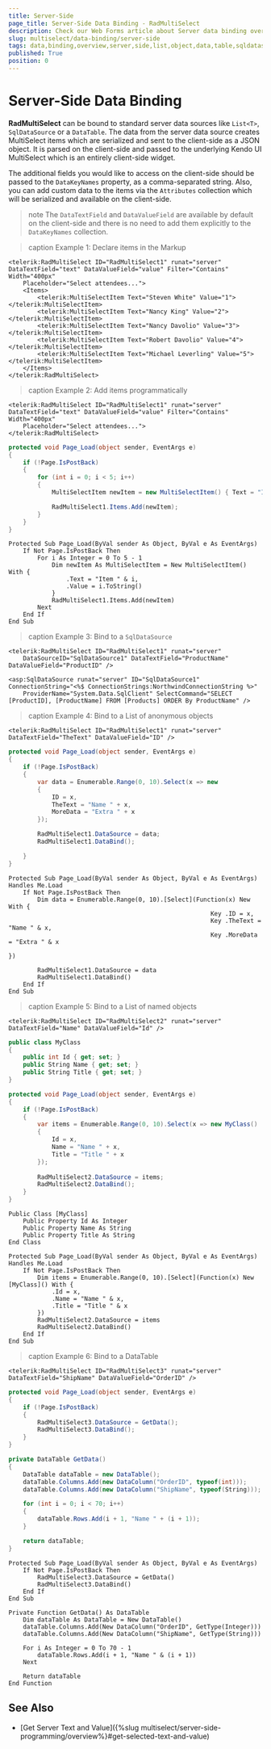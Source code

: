 ```yaml
---
title: Server-Side
page_title: Server-Side Data Binding - RadMultiSelect
description: Check our Web Forms article about Server data binding overview of RadMultiSelect.
slug: multiselect/data-binding/server-side
tags: data,binding,overview,server,side,list,object,data,table,sqldatasource,declarative
published: True
position: 0
---
```


# Server-Side Data Binding

**RadMultiSelect** can be bound to standard server data sources like `List<T>`, `SqlDataSource` or a `DataTable`. The data from the server data source creates MultiSelect items which are serialized and sent to the client-side as a JSON object. It is parsed on the client-side and passed to the underlying Kendo UI MultiSelect which is an entirely client-side widget. 

The additional fields you would like to access on the client-side should be passed to the `DataKeyNames` property, as a comma-separated string. Also, you can add custom data to the items via the `Attributes` collection which will be serialized and available on the client-side.

>note The `DataTextField` and `DataValueField` are available by default on the client-side and there is no need to add them explicitly to the `DataKeyNames` collection.
>

>caption Example 1: Declare items in the Markup

````ASP.NET
<telerik:RadMultiSelect ID="RadMultiSelect1" runat="server" DataTextField="text" DataValueField="value" Filter="Contains" Width="400px"
    Placeholder="Select attendees...">
    <Items>
        <telerik:MultiSelectItem Text="Steven White" Value="1"></telerik:MultiSelectItem>
        <telerik:MultiSelectItem Text="Nancy King" Value="2"></telerik:MultiSelectItem>
        <telerik:MultiSelectItem Text="Nancy Davolio" Value="3"></telerik:MultiSelectItem>
        <telerik:MultiSelectItem Text="Robert Davolio" Value="4"></telerik:MultiSelectItem>
        <telerik:MultiSelectItem Text="Michael Leverling" Value="5"></telerik:MultiSelectItem>
    </Items>
</telerik:RadMultiSelect>
````

>caption Example 2: Add items programmatically

````ASP.NET
<telerik:RadMultiSelect ID="RadMultiSelect1" runat="server" DataTextField="text" DataValueField="value" Filter="Contains" Width="400px"
    Placeholder="Select attendees...">
</telerik:RadMultiSelect>
````

````C#
protected void Page_Load(object sender, EventArgs e)
{
    if (!Page.IsPostBack)
    {
        for (int i = 0; i < 5; i++)
        {
            MultiSelectItem newItem = new MultiSelectItem() { Text = "Item " + i, Value = i.ToString() };

            RadMultiSelect1.Items.Add(newItem);
        }
    }
}
````
````VB
Protected Sub Page_Load(ByVal sender As Object, ByVal e As EventArgs)
    If Not Page.IsPostBack Then
        For i As Integer = 0 To 5 - 1
            Dim newItem As MultiSelectItem = New MultiSelectItem() With {
                .Text = "Item " & i,
                .Value = i.ToString()
            }
            RadMultiSelect1.Items.Add(newItem)
        Next
    End If
End Sub
````


>caption Example 3: Bind to a `SqlDataSource`

````ASP.NET
<telerik:RadMultiSelect ID="RadMultiSelect1" runat="server"
    DataSourceID="SqlDataSource1" DataTextField="ProductName" DataValueField="ProductID" />

<asp:SqlDataSource runat="server" ID="SqlDataSource1" ConnectionString="<%$ ConnectionStrings:NorthwindConnectionString %>"
    ProviderName="System.Data.SqlClient" SelectCommand="SELECT [ProductID], [ProductName] FROM [Products] ORDER By ProductName" />
````

>caption Example 4: Bind to a List of anonymous objects

````ASP.NET
<telerik:RadMultiSelect ID="RadMultiSelect1" runat="server" DataTextField="TheText" DataValueField="ID" />
````

````C#
protected void Page_Load(object sender, EventArgs e)
{
	if (!Page.IsPostBack)
	{
		var data = Enumerable.Range(0, 10).Select(x => new
		{
			ID = x,
			TheText = "Name " + x,
			MoreData = "Extra " + x
		});

		RadMultiSelect1.DataSource = data;
		RadMultiSelect1.DataBind();

	}
}
````
````VB
Protected Sub Page_Load(ByVal sender As Object, ByVal e As EventArgs) Handles Me.Load
	If Not Page.IsPostBack Then
		Dim data = Enumerable.Range(0, 10).[Select](Function(x) New With {
														Key .ID = x,
														Key .TheText = "Name " & x,
														Key .MoreData = "Extra " & x
																		})

		RadMultiSelect1.DataSource = data
		RadMultiSelect1.DataBind()
	End If
End Sub
````

>caption Example 5: Bind to a List of named objects

````ASP.NET
<telerik:RadMultiSelect ID="RadMultiSelect2" runat="server" DataTextField="Name" DataValueField="Id" />
````

````C#
public class MyClass
{
    public int Id { get; set; }
    public String Name { get; set; }
    public String Title { get; set; }
}

protected void Page_Load(object sender, EventArgs e)
{
    if (!Page.IsPostBack)
    {
        var items = Enumerable.Range(0, 10).Select(x => new MyClass()
        {
            Id = x,
            Name = "Name " + x,
            Title = "Title " + x
        });
    
        RadMultiSelect2.DataSource = items;
        RadMultiSelect2.DataBind();
    }
}
````
````VB
Public Class [MyClass]
    Public Property Id As Integer
    Public Property Name As String
    Public Property Title As String
End Class

Protected Sub Page_Load(ByVal sender As Object, ByVal e As EventArgs) Handles Me.Load
    If Not Page.IsPostBack Then
        Dim items = Enumerable.Range(0, 10).[Select](Function(x) New [MyClass]() With {
            .Id = x,
            .Name = "Name " & x,
            .Title = "Title " & x
        })
        RadMultiSelect2.DataSource = items
        RadMultiSelect2.DataBind()
    End If
End Sub
````

>caption Example 6: Bind to a DataTable

````ASP.NET
<telerik:RadMultiSelect ID="RadMultiSelect3" runat="server" DataTextField="ShipName" DataValueField="OrderID" />
````

````C#
protected void Page_Load(object sender, EventArgs e)
{
    if (!Page.IsPostBack)
    {
        RadMultiSelect3.DataSource = GetData();
        RadMultiSelect3.DataBind();
    }
}

private DataTable GetData()
{
    DataTable dataTable = new DataTable();
    dataTable.Columns.Add(new DataColumn("OrderID", typeof(int)));
    dataTable.Columns.Add(new DataColumn("ShipName", typeof(String)));

    for (int i = 0; i < 70; i++)
    {
        dataTable.Rows.Add(i + 1, "Name " + (i + 1));
    }

    return dataTable;
}
````
````VB
Protected Sub Page_Load(ByVal sender As Object, ByVal e As EventArgs)
    If Not Page.IsPostBack Then
        RadMultiSelect3.DataSource = GetData()
        RadMultiSelect3.DataBind()
    End If
End Sub

Private Function GetData() As DataTable
    Dim dataTable As DataTable = New DataTable()
    dataTable.Columns.Add(New DataColumn("OrderID", GetType(Integer)))
    dataTable.Columns.Add(New DataColumn("ShipName", GetType(String)))

    For i As Integer = 0 To 70 - 1
        dataTable.Rows.Add(i + 1, "Name " & (i + 1))
    Next

    Return dataTable
End Function
````

## See Also

* [Get Server Text and Value]({%slug multiselect/server-side-programming/overview%}#get-selected-text-and-value)

